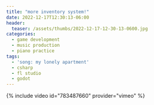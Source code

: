 ```yaml
---
title: "more inventory system!"
date: 2022-12-17T12:30:13-06:00
header:
  teaser: /assets/thumbs/2022-12-17-12-30-13-0600.jpg
categories:
  - game development
  - music production
  - piano practice
tags:
  - 'song: my lonely apartment'
  - csharp
  - fl studio
  - godot
---
```

{% include video id="783487660" provider="vimeo" %}

